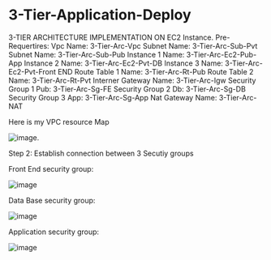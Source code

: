 # 3-Tier-Application-Deploy 
3-TIER ARCHITECTURE IMPLEMENTATION ON EC2 Instance.
Pre-Requertires:
Vpc Name:	3-Tier-Arc-Vpc
Subnet Name:	3-Tier-Arc-Sub-Pvt
Subnet Name:	3-Tier-Arc-Sub-Pub
Instance 1 Name:	3-Tier-Arc-Ec2-Pub-App
Instance 2 Name:	3-Tier-Arc-Ec2-Pvt-DB
Instance 3 Name:	3-Tier-Arc-Ec2-Pvt-Front END
Route Table 1 Name:	3-Tier-Arc-Rt-Pub
Route Table 2 Name:	3-Tier-Arc-Rt-Pvt
Interner Gateway Name:	3-Tier-Arc-Igw
Security Group 1 Pub:	3-Tier-Arc-Sg-FE
Security Group 2 Db:	3-Tier-Arc-Sg-DB
Security Group 3 App:	3-Tier-Arc-Sg-App
Nat Gateway Name:	3-Tier-Arc-NAT

Here is my VPC resource Map

![image](https://github.com/venkey12319/3-Tier-Application-Deploy/assets/167093427/0b03d765-732f-4182-b86b-a317ff550f9b).

Step 2: Establish connection between 3 Secutiy groups

Front End security group:

![image](https://github.com/venkey12319/3-Tier-Application-Deploy/assets/167093427/9c032ae6-31ea-4fcf-8014-fc872617bf77)

Data Base security group:

![image](https://github.com/venkey12319/3-Tier-Application-Deploy/assets/167093427/0bf4d26e-fbd9-4ed9-b88c-8fb0fe4c6a8b)

Application security group:

![image](https://github.com/venkey12319/3-Tier-Application-Deploy/assets/167093427/61937e1e-5e57-4be0-ad8b-7b913ba27878)




